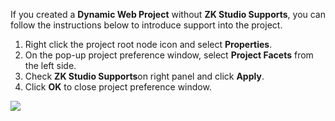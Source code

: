If you created a **Dynamic Web Project** without **ZK Studio Supports**,
you can follow the instructions below to introduce support into the
project.

1.  Right click the project root node icon and select **Properties**.
2.  On the pop-up project preference window, select **Project Facets**
    from the left side.
3.  Check **ZK Studio Supports**on right panel and click **Apply**.
4.  Click **OK** to close project preference window.

![](images/images/addZKtoExistProject_1.png)
